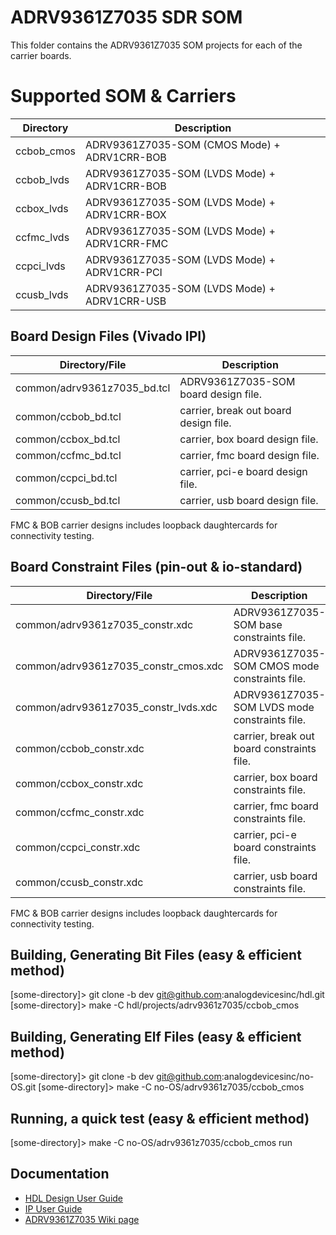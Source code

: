 # ADRV9361Z7035 SDR SOM 

This folder contains the ADRV9361Z7035 SOM projects for each of the carrier boards.

# Supported SOM & Carriers

|Directory      | Description                                        |
|---------------|----------------------------------------------------|
|ccbob\_cmos    | ADRV9361Z7035\-SOM (CMOS Mode) \+ ADRV1CRR\-BOB    |
|ccbob\_lvds    | ADRV9361Z7035\-SOM (LVDS Mode) \+ ADRV1CRR\-BOB    |
|ccbox\_lvds    | ADRV9361Z7035\-SOM (LVDS Mode) \+ ADRV1CRR\-BOX    |
|ccfmc\_lvds    | ADRV9361Z7035\-SOM (LVDS Mode) \+ ADRV1CRR\-FMC    |
|ccpci\_lvds    | ADRV9361Z7035\-SOM (LVDS Mode) \+ ADRV1CRR\-PCI    |
|ccusb\_lvds    | ADRV9361Z7035\-SOM (LVDS Mode) \+ ADRV1CRR\-USB    |

## Board Design Files (Vivado IPI)

|Directory/File               | Description                            |
|-----------------------------|----------------------------------------|
|common/adrv9361z7035\_bd.tcl | ADRV9361Z7035\-SOM board design file.  |
|common/ccbob\_bd.tcl         | carrier, break out board design file.  |
|common/ccbox\_bd.tcl         | carrier, box board design file.        |
|common/ccfmc\_bd.tcl         | carrier, fmc board design file.        |
|common/ccpci\_bd.tcl         | carrier, pci-e board design file.      |
|common/ccusb\_bd.tcl         | carrier, usb board design file.        |

FMC & BOB carrier designs includes loopback daughtercards for connectivity testing.

## Board Constraint Files (pin-out & io-standard)

|Directory/File                          | Description                                     |
|----------------------------------------|-------------------------------------------------|
|common/adrv9361z7035\_constr.xdc        | ADRV9361Z7035\-SOM base constraints file.       |
|common/adrv9361z7035\_constr\_cmos.xdc  | ADRV9361Z7035\-SOM CMOS mode constraints file.  |
|common/adrv9361z7035\_constr\_lvds.xdc  | ADRV9361Z7035\-SOM LVDS mode constraints file.  |
|common/ccbob\_constr.xdc                | carrier, break out board constraints file.      |
|common/ccbox\_constr.xdc                | carrier, box board constraints file.            |
|common/ccfmc\_constr.xdc                | carrier, fmc board constraints file.            |
|common/ccpci\_constr.xdc                | carrier, pci-e board constraints file.          |
|common/ccusb\_constr.xdc                | carrier, usb board constraints file.            |

FMC & BOB carrier designs includes loopback daughtercards for connectivity testing.

## Building, Generating Bit Files (easy & efficient method)

[some-directory]> git clone -b dev git@github.com:analogdevicesinc/hdl.git
[some-directory]> make -C hdl/projects/adrv9361z7035/ccbob\_cmos

## Building, Generating Elf Files (easy & efficient method)

[some-directory]> git clone -b dev git@github.com:analogdevicesinc/no-OS.git
[some-directory]> make -C no-OS/adrv9361z7035/ccbob\_cmos

## Running, a quick test (easy & efficient method)

[some-directory]> make -C no-OS/adrv9361z7035/ccbob\_cmos run

## Documentation

 * [HDL Design User Guide]
 * [IP User Guide]
 * [ADRV9361Z7035 Wiki page]
 
[HDL Design User Guide]:http://wiki.analog.com/resources/fpga/docs/hdl
[IP User Guide]:http://wiki.analog.com/resources/fpga/docs/axi_ad9361 
[ADRV9361Z7035 Wiki page]:https://wiki.analog.com/resources/eval/user-guides/picozed_sdr

